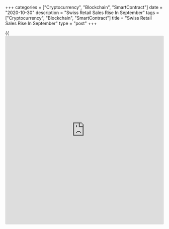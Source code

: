 +++
categories = ["Cryptocurrency", "Blockchain", "SmartContract"]
date = "2020-10-30"
description = "Swiss Retail Sales Rise In September"
tags = ["Cryptocurrency", "Blockchain", "SmartContract"]
title = "Swiss Retail Sales Rise In September"
type = "post"
+++

{{<iframe id="large-banner" src="https://www.bounty.group/#slide=23.0" width="100%" height="600" scrolling="no" style="border: 0px solid rgb(216, 221, 230); border-radius: 3px;">}}

Switzerland's retail sales increased in September, data from the Federal
Statistical Office showed on Friday.

Retail sales rose a working-day adjusted 0.3 percent year-on-year in
September.

Sales of food, beverages and tobacco gained 5.1 percent yearly in
September, and those of non-food sector fell 2.0 percent.

Other household equipment, textiles, DIY and furniture grew 12.8 percent
and sales via mail orders and houses or internet gained 10.1 percent.

Meanwhile, sales of culture and recreation goods in specialized stores.
and other goods fell by 11.0 percent and 8.5 percent, respectively.

On a monthly basis, seasonally adjusted retail sales fell 3.6 percent in
September.

In nominal [terms](https://www.fintechee.com/terms/), retail sales rose 0.3 percent annually in September
and decreased 3.6 percent from a month ago.

For comments and feedback [contact](https://www.playgroundfx.com/contact/): editorial@rtt[news](https://www.letsplayfx.com/blog/forex-news-website/).com

[Economic News][1]

 **What parts of the world are seeing the best (and worst) economic
performances lately? Click[here][2] to check out our [Econ Scorecard][2]
and find out! See up-to-the-moment [ranking](https://www.playgroundfx.com/blog/crypto-exchange-ranking/)s for the best and worst
performers in [GDP][3], [unemployment rate][4], [inflation][2] and much
more.**

   1. www.rtt[news](https://www.letsplayfx.com/blog/forex-news-website/).com/Content/EconomicNews.aspx
   2. www.rtt[news](https://www.letsplayfx.com/blog/forex-news-website/).com/economic-scorecard/world-rank/CPI/highest-performance.aspx
   3. www.rtt[news](https://www.letsplayfx.com/blog/forex-news-website/).com/economic-scorecard/world-rank/GDP/highest-performance.aspx
   4. www.rtt[news](https://www.letsplayfx.com/blog/forex-news-website/).com/economic-scorecard/world-rank/unemployment-rate/lowest-performance.aspx